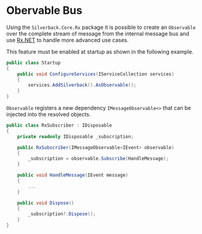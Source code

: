 # Obervable Bus

Using the `Silverback.Core.Rx` package it is possible to create an `Observable` over the complete stream of message from the internal message bus and use [Rx.NET](https://github.com/dotnet/reactive) to handle more advanced use cases.

This feature must be enabled at startup as shown in the following example.

```csharp
public class Startup
{
    public void ConfigureServices(IServiceCollection services)
    {
        services.AddSilverback().AsObservable();
    }
}
```

`Observable` registers a new dependency `IMessageObservable<>` that can be injected into the resolved objects.

```csharp
public class RxSubscriber : IDisposable
{
    private readonly IDisposable _subscription;

    public RxSubscriber(IMessageObservable<IEvent> observable)
    {
        _subscription = observable.Subscribe(HandleMessage);
    }

    public void HandleMessage(IEvent message)
    {
        ...
    }

    public void Dispose()
    {
        _subscription?.Dispose();
    }
}
```
